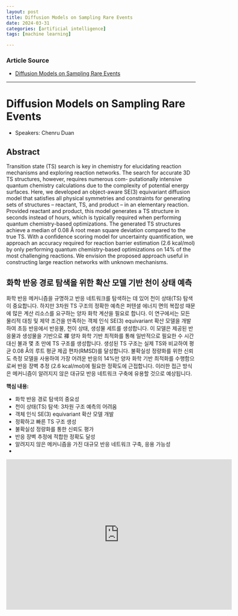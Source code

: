 ```yaml
---
layout: post
title: Diffusion Models on Sampling Rare Events
date: 2024-03-31
categories: [artificial intelligence]
tags: [machine learning]

---
```


### Article Source


* [Diffusion Models on Sampling Rare Events](https://www.youtube.com/watch?v=7IJnosb0kNA)

---



# Diffusion Models on Sampling Rare Events

* Speakers: Chenru Duan

## Abstract

Transition state (TS) search is key in chemistry for elucidating reaction mechanisms and exploring reaction networks. The search for accurate 3D TS structures, however, requires numerous com- putationally intensive quantum chemistry calculations due to the complexity of potential energy surfaces. Here, we developed an object-aware SE(3) equivariant diffusion model that satisfies all physical symmetries and constraints for generating sets of structures – reactant, TS, and product – in an elementary reaction. Provided reactant and product, this model generates a TS structure in seconds instead of hours, which is typically required when performing quantum chemistry-based optimizations. The generated TS structures achieve a median of 0.08 Å root mean square deviation compared to the true TS. With a confidence scoring model for uncertainty quantification, we approach an accuracy required for reaction barrier estimation (2.6 kcal/mol) by only performing quantum chemistry-based optimizations on 14% of the most challenging reactions. We envision the proposed approach useful in constructing large reaction networks with unknown mechanisms.

## 화학 반응 경로 탐색을 위한 확산 모델 기반 천이 상태 예측

화학 반응 메커니즘을 규명하고 반응 네트워크를 탐색하는 데 있어 천이 상태(TS) 탐색이 중요합니다. 하지만 3차원 TS 구조의 정확한 예측은 퍼텐셜 에너지 면의 복잡성 때문에 많은 계산 리소스를 요구하는 양자 화학 계산을 필요로 합니다. 이 연구에서는 모든 물리적 대칭 및 제약 조건을 만족하는 객체 인식 SE(3) equivariant 확산 모델을 개발하여 초등 반응에서 반응물, 천이 상태, 생성물 세트를 생성합니다. 이 모델은 제공된 반응물과 생성물을 기반으로 褌 양자 화학 기반 최적화를 통해 일반적으로 필요한 수 시간 대신 불과 몇 초 만에 TS 구조를 생성합니다. 생성된 TS 구조는 실제 TS와 비교하여 평균 0.08 Å의 루트 평균 제곱 편차(RMSD)를 달성합니다. 불확실성 정량화를 위한 신뢰도 측정 모델을 사용하여 가장 어려운 반응의 14%만 양자 화학 기반 최적화를 수행함으로써 반응 장벽 추정 (2.6 kcal/mol)에 필요한 정확도에 근접합니다. 이러한 접근 방식은 메커니즘이 알려지지 않은 대규모 반응 네트워크 구축에 유용할 것으로 예상됩니다.

**핵심 내용:**

* 화학 반응 경로 탐색의 중요성
* 천이 상태(TS) 탐색: 3차원 구조 예측의 어려움
* 객체 인식 SE(3) equivariant 확산 모델 개발
* 정확하고 빠른 TS 구조 생성
* 불확실성 정량화를 통한 신뢰도 평가
* 반응 장벽 추정에 적합한 정확도 달성
* 알려지지 않은 메커니즘을 가진 대규모 반응 네트워크 구축, 응용 가능성
* 
<iframe width="600" height="400" src="https://www.youtube.com/embed/7IJnosb0kNA?si=2Uouj104uFpPix2c" title="YouTube video player" frameborder="0" allow="accelerometer; autoplay; clipboard-write; encrypted-media; gyroscope; picture-in-picture; web-share" referrerpolicy="strict-origin-when-cross-origin" allowfullscreen></iframe>